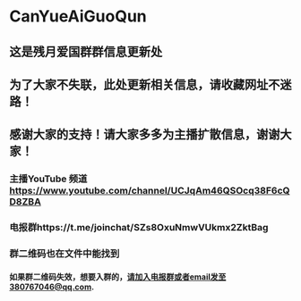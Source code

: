 # CanYueAiGuoQun
## 这是残月爱国群群信息更新处
## 为了大家不失联，此处更新相关信息，请收藏网址不迷路！
## 感谢大家的支持！请大家多多为主播扩散信息，谢谢大家！
### 主播YouTube 频道 https://www.youtube.com/channel/UCJqAm46QSOcq38F6cQD8ZBA
### 电报群https://t.me/joinchat/SZs8OxuNmwVUkmx2ZktBag
### 群二维码也在文件中能找到
#### 如果群二维码失效，想要入群的，请加入电报群或者email发至380767046@qq.com.

